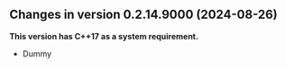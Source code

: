 




<!-- NEWS.md was auto-generated by NEWS.Rmd. Please DO NOT edit by hand!-->

## Changes in version 0.2.14.9000 (2024-08-26)

**This version has C++17 as a system requirement.**

- Dummy
